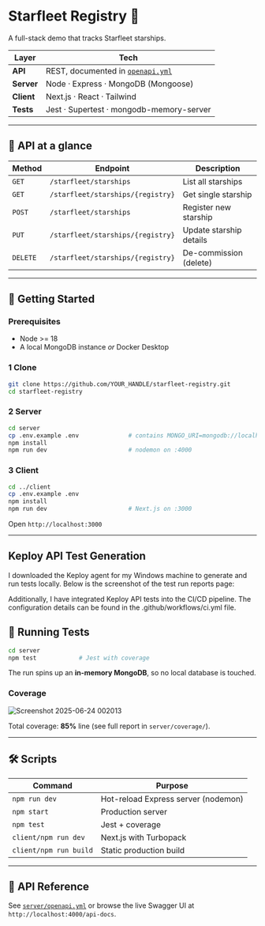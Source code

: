 # Starfleet Registry 🚀

A full-stack demo that tracks Starfleet starships.

| Layer | Tech |
|-------|------|
| **API** | REST, documented in [`openapi.yml`](server/openapi.yml) |
| **Server** | Node · Express · MongoDB (Mongoose) |
| **Client** | Next.js · React · Tailwind |
| **Tests** | Jest · Supertest · mongodb-memory-server |

---

## 🔌 API at a glance

| Method   | Endpoint                          | Description             |
| -------- | --------------------------------- | ----------------------- |
| `GET`    | `/starfleet/starships`            | List all starships      |
| `GET`    | `/starfleet/starships/{registry}` | Get single starship     |
| `POST`   | `/starfleet/starships`            | Register new starship   |
| `PUT`    | `/starfleet/starships/{registry}` | Update starship details |
| `DELETE` | `/starfleet/starships/{registry}` | De-commission (delete)  |

---

## 🔧 Getting Started

### Prerequisites

* Node >= 18
* A local MongoDB instance *or* Docker Desktop

### 1  Clone

```bash
git clone https://github.com/YOUR_HANDLE/starfleet-registry.git
cd starfleet-registry
```

### 2  Server

```bash
cd server
cp .env.example .env              # contains MONGO_URI=mongodb://localhost:27017/starfleet
npm install
npm run dev                       # nodemon on :4000
```

### 3  Client

```bash
cd ../client
cp .env.example .env
npm install
npm run dev                       # Next.js on :3000
```

Open `http://localhost:3000` 

---

## Keploy API Test Generation

I downloaded the Keploy agent for my Windows machine to generate and run tests locally. Below is the screenshot of the test run reports page: 



Additionally, I have integrated Keploy API tests into the CI/CD pipeline. The configuration details can be found in the .github/workflows/ci.yml file.

## 🧪 Running Tests

```bash
cd server
npm test            # Jest with coverage
```

The run spins up an **in-memory MongoDB**, so no local database is touched.

### Coverage

![Screenshot 2025-06-24 002013](https://github.com/user-attachments/assets/4842a8c8-71ce-46f3-9723-d50ca2e5df99)

Total coverage: **85%** line (see full report in `server/coverage/`).

---

## 🛠️ Scripts

| Command                | Purpose                             |
| ---------------------- | ----------------------------------- |
| `npm run dev`          | Hot-reload Express server (nodemon) |
| `npm start`            | Production server                   |
| `npm test`             | Jest + coverage                     |
| `client/npm run dev`   | Next.js with Turbopack              |
| `client/npm run build` | Static production build             |

---

## 📜 API Reference

See [`server/openapi.yml`](server/openapi.yml) or browse the live Swagger UI at `http://localhost:4000/api-docs`.

